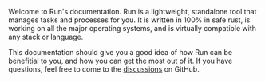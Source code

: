 Welcome to Run's documentation. Run is a lightweight, standalone tool that manages tasks and processes for you. It is written in 100% in safe rust, is working on all the major operating systems, and is virtually compatible with any stack or language.

This documentation should give you a good idea of how Run can be benefitial to you, and how you can get the most out of it. If you have questions, feel free to come to the [discussions](https://github.com/aymericbeaumet/run/discussions) on GitHub.
